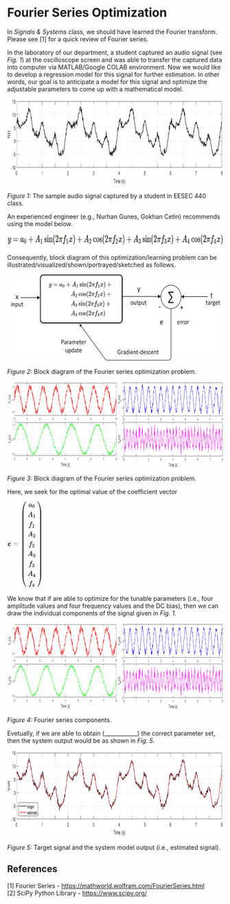 # Fourier Series Optimization
In *Signals & Systems* class, we should have learned the Fourier transform. Please see [1] for a quick review of Fourier series.

In the laboratory of our department, a student captured an audio signal (see *Fig. 1*) at the oscilloscope screen and was able to transfer the captured data into computer via MATLAB/Google COLAB environment. Now we would like to develop a regression model for this signal for further estimation. In other words, our goal is to anticipate a model for this signal and optimize the adjustable parameters to come up with a mathematical model.

<img src="figure/sample audio signal.png" alt="sample audio signal" height="200"/>

*Figure 1:* The sample audio signal captured by a student in EESEC 440 class.

An experienced engineer (e.g., Nurhan Gunes, Gokhan Cetin) recommends using the model below.

<img src="math/fourier anticipated model single line.JPG" alt="fourier series anticipated model" height="30"/>

Consequently, block diagram of this optimization/learning problem can be illustrated/visualized/shown/portrayed/sketched as follows.

<img src="figure/fourier model.png" alt="the model for the fourier series problem" height="200"/>

*Figure 2:* Block diagram of the Fourier series optimization problem.

<img src="figure/fourier series components.png" alt="fourier series components" height="200"/>

*Figure 3:* Block diagram of the Fourier series optimization problem.

Here, we seek for the optimal value of the coefficient vector

<img src="math/c vector.JPG" alt="coefficient vector" height="200"/>

We know that if are able to optimize for the tunable parameters (i.e., four amplitude values and four frequency values and the DC bias), then we can draw the individual components of the signal given in *Fig. 1*.

<img src="figure/fourier series components.png" alt="fourier series components" height="200"/>

*Figure 4:* Fourier series components.

Evetually, if we are able to obtain (____________) the correct parameter set, then the system output would be as shown in *Fig. 5*.

<img src="figure/target and estimate fourier.png" alt="target signal and the system output for the fourier optimization problem" height="200"/>

*Figure 5:* Target signal and the system model output (i.e., estimated signal).
## References
[1] Fourier Series - https://mathworld.wolfram.com/FourierSeries.html</br>
[2] SciPy Python Library - https://www.scipy.org/</br>
